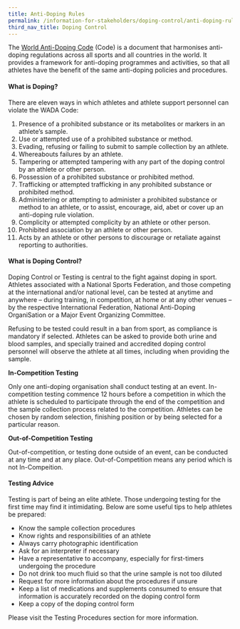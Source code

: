 ```yaml
---
title: Anti-Doping Rules
permalink: /information-for-stakeholders/doping-control/anti-doping-rules/
third_nav_title: Doping Control
---
```

The [World Anti-Doping Code](/information-for-stakeholders/2021-Code.pdf) (Code) is a document that harmonises anti-doping regulations across all sports and all countries in the world. It provides a framework for anti-doping programmes and activities, so that all athletes have the benefit of the same anti-doping policies and procedures.

#### **What is Doping?**
There are eleven ways in which athletes and athlete support personnel can violate the WADA Code:

1. Presence of a prohibited substance or its metabolites or markers in an athlete’s sample.
2. Use or attempted use of a prohibited substance or method.
3. Evading, refusing or failing to submit to sample collection by an athlete.
4. Whereabouts failures by an athlete.
5. Tampering or attempted tampering with any part of the doping control by an athlete or other person.
6. Possession of a prohibited substance or prohibited method.
7. Trafficking or attempted trafficking in any prohibited substance or prohibited method.
8. Administering or attempting to administer a prohibited substance or method to an athlete, or to assist, encourage, aid, abet or cover up an anti-doping rule violation.
9. Complicity or attempted complicity by an athlete or other person.
10. Prohibited association by an athlete or other person.
11. Acts by an athlete or other persons to discourage or retaliate against reporting to authorities.

#### **What is Doping Control?**
Doping Control or Testing is central to the fight against doping in sport. Athletes associated with a National Sports Federation, and those competing at the international and/or national level, can be tested at anytime and anywhere – during training, in competition, at home or at any other venues – by the respective International Federation, National Anti-Doping OrganiSation or a Major Event Organizing Committee. 

Refusing to be tested could result in a ban from sport, as compliance is mandatory if selected. Athletes can be asked to provide both urine and blood samples, and specially trained and accredited doping control personnel will observe the athlete at all times, including when providing the sample.

**In-Competition Testing**

Only one anti-doping organisation shall conduct testing at an event. In-competition testing commence 12 hours before a competition in which the athlete is scheduled to participate through the end of the competition and the sample collection process related to the competition. Athletes can be chosen by random selection, finishing position or by being selected for a particular reason.

**Out-of-Competition Testing**

Out-of-competition, or testing done outside of an event, can be conducted at any time and at any place. Out-of-Competition means any period which is not In-Compeition.

#### **Testing Advice**
Testing is part of being an elite athlete. Those undergoing testing for the first time may find it intimidating. Below are some useful tips to help athletes be prepared:

- Know the sample collection procedures
- Know rights and responsibilities of an athlete
- Always carry photographic identification
- Ask for an interpreter if necessary
- Have a representative to accompany, especially for first-timers undergoing the procedure
- Do not drink too much fluid so that the urine sample is not too diluted
- Request for more information about the procedures if unsure
- Keep a list of medications and supplements consumed to ensure that information is accurately recorded on the doping control form
- Keep a copy of the doping control form

Please visit the Testing Procedures section for more information.
